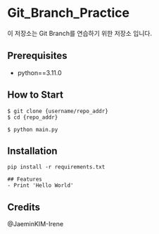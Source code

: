 # Git_Branch_Practice

이 저장소는 Git Branch를 연습하기 위한 저장소 입니다.

## Prerequisites

- python==3.11.0

## How to Start
```shell
$ git clone {username/repo_addr}
$ cd {repo_addr}

$ python main.py
```

## Installation 

```shell
pip install -r requirements.txt

## Features
- Print 'Hello World'
```

## Credits
@JaeminKIM-Irene
